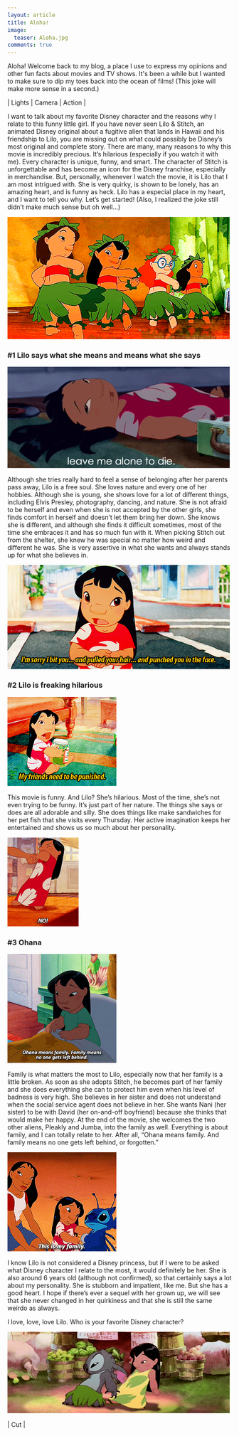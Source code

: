 ```yaml
---
layout: article
title: Aloha!
image:
  teaser: Aloha.jpg
comments: true
---
```

Aloha! Welcome back to my blog, a place I use to express my opinions and other fun facts about movies and TV shows. It's been a while but I wanted to make sure to dip my toes back into the ocean of films! (This joke will make more sense in a second.)

<p class="tagline">
    &#124;   Lights   &#124;   Camera   &#124;   Action   &#124;

</p>

I want to talk about my favorite Disney character and the reasons why I relate to this funny little girl. If you have never seen Lilo & Stitch, an animated Disney original about a fugitive alien that lands in Hawaii and his friendship to Lilo, you are missing out on what could possibly be Disney’s most original and complete story. There are many, many reasons to why this movie is incredibly precious. It’s hilarious (especially if you watch it with me). Every character is unique, funny, and smart. The character of Stitch is unforgettable and has become an icon for the Disney franchise, especially in merchandise. But, personally, whenever I watch the movie, it is Lilo that I am most intrigued with. She is very quirky, is shown to be lonely, has an amazing heart, and is funny as heck. Lilo has a especial place in my heart, and I want to tell you why. Let’s get started! (Also, I realized the joke still didn’t make much sense but oh well…)

<img class="img-center" src="/images/Lilo5.gif"/>

<h3>#1 Lilo says what she means and means what she says </h3>

<img class="img-center" src="/images/Lilo.gif"/>

Although she tries really hard to feel a sense of belonging after her parents pass away, Lilo is a free soul. She loves nature and every one of her hobbies. Although she is young, she shows love for a lot of different things, including Elvis Presley, photography, dancing, and nature. She is not afraid to be herself and even when she is not accepted by the other girls, she finds comfort in herself and doesn’t let them bring her down. She knows she is different, and although she finds it difficult sometimes, most of the time she embraces it and has so much fun with it. When picking Stitch out from the shelter, she knew he was special no matter how weird and different he was. She is very assertive in what she wants and always stands up for what she believes in. 

<img class="img-center" src="/images/Lilo6.gif"/>

<h3>#2 Lilo is freaking hilarious </h3>

<img class="img-center" src="/images/Lilo3.gif"/>

This movie is funny. And Lilo? She’s hilarious. Most of the time, she’s not even trying to be funny. It’s just part of her nature. The things she says or does are all adorable and silly. She does things like make sandwiches for her pet fish that she visits every Thursday. Her active imagination keeps her entertained and shows us so much about her personality. 

<img class="img-center" src="/images/Lilo4.gif"/>

<h3>#3 Ohana </h3>

<img class="img-center" src="/images/Lilo2.gif"/>

Family is what matters the most to Lilo, especially now that her family is a little broken. As soon as she adopts Stitch, he becomes part of her family and she does everything she can to protect him even when his level of badness is very high. She believes in her sister and does not understand when the social service agent does not believe in her. She wants Nani (her sister) to be with David (her on-and-off boyfriend) because she thinks that would make her happy. At the end of the movie, she welcomes the two other aliens, Pleakly and Jumba, into the family as well. Everything is about family, and I can totally relate to her. After all, “Ohana means family. And family means no one gets left behind, or forgotten.” 

<img class="img-center" src="/images/Lilo7.gif"/>

I know Lilo is not considered a Disney princess, but if I were to be asked what Disney character I relate to the most, it would definitely be her. She is also around 6 years old (although not confirmed), so that certainly says a lot about my personality. She is stubborn and impatient, like me. But she has a good heart. I hope if there’s ever a sequel with her grown up, we will see that she never changed in her quirkiness and that she is still the same weirdo as always. 

I love, love, love Lilo. Who is your favorite Disney character?

<img class="img-center" src="/images/Lilo8.gif"/>

<p class="tagline">
    &#124;   Cut   &#124;
</p>
